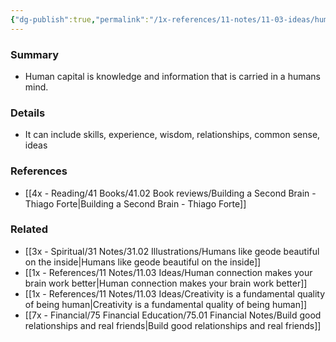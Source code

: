```yaml
---
{"dg-publish":true,"permalink":"/1x-references/11-notes/11-03-ideas/human-capital/","title":"Human capital","created":"2024-02-14T20:18:30.247+03:00","updated":"2024-02-14T20:18:30.247+03:00"}
---
```



### Summary
- Human capital is knowledge and information that is carried in a humans mind.

### Details
- It can include skills, experience, wisdom, relationships, common sense, ideas

### References
- [[4x - Reading/41 Books/41.02 Book reviews/Building a Second Brain - Thiago Forte\|Building a Second Brain - Thiago Forte]]

### Related
- [[3x - Spiritual/31 Notes/31.02 Illustrations/Humans like geode beautiful on the inside\|Humans like geode beautiful on the inside]]
- [[1x - References/11 Notes/11.03 Ideas/Human connection makes your brain work better\|Human connection makes your brain work better]]
- [[1x - References/11 Notes/11.03 Ideas/Creativity is a fundamental quality of being human\|Creativity is a fundamental quality of being human]]
- [[7x - Financial/75 Financial Education/75.01 Financial Notes/Build good relationships and real friends\|Build good relationships and real friends]]